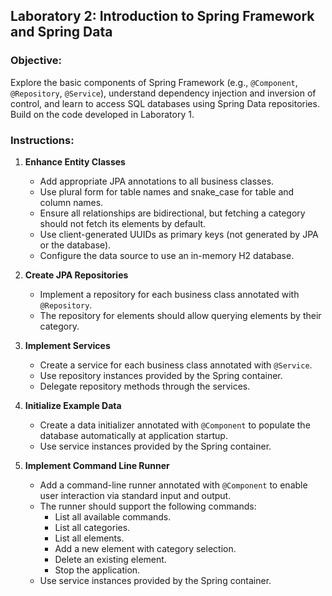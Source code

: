 ## Laboratory 2: Introduction to Spring Framework and Spring Data

### Objective:
Explore the basic components of Spring Framework (e.g., `@Component`, `@Repository`, `@Service`), understand dependency injection and inversion of control, and learn to access SQL databases using Spring Data repositories. Build on the code developed in Laboratory 1.

### Instructions:
1. **Enhance Entity Classes**
   - Add appropriate JPA annotations to all business classes.
   - Use plural form for table names and snake_case for table and column names.
   - Ensure all relationships are bidirectional, but fetching a category should not fetch its elements by default.
   - Use client-generated UUIDs as primary keys (not generated by JPA or the database).
   - Configure the data source to use an in-memory H2 database.

2. **Create JPA Repositories**
   - Implement a repository for each business class annotated with `@Repository`.
   - The repository for elements should allow querying elements by their category.

3. **Implement Services**
   - Create a service for each business class annotated with `@Service`.
   - Use repository instances provided by the Spring container.
   - Delegate repository methods through the services.

4. **Initialize Example Data**
   - Create a data initializer annotated with `@Component` to populate the database automatically at application startup.
   - Use service instances provided by the Spring container.

5. **Implement Command Line Runner**
   - Add a command-line runner annotated with `@Component` to enable user interaction via standard input and output.
   - The runner should support the following commands:
     - List all available commands.
     - List all categories.
     - List all elements.
     - Add a new element with category selection.
     - Delete an existing element.
     - Stop the application.
   - Use service instances provided by the Spring container.
